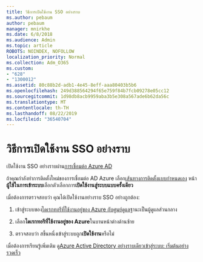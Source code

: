 ```yaml
---
title: วิธีการเปิดใช้งาน SSO อย่างราบ
ms.author: pebaum
author: pebaum
manager: mnirkhe
ms.date: 6/8/2018
ms.audience: Admin
ms.topic: article
ROBOTS: NOINDEX, NOFOLLOW
localization_priority: Normal
ms.collection: Adm_O365
ms.custom:
- "628"
- "1300012"
ms.assetid: 80c88b2d-adb1-4e45-8eff-aaa80403b5b6
ms.openlocfilehash: 249d388564294f65e759f84b7fcb09278e05cc12
ms.sourcegitcommit: 1d98db8acb9959aba3b5e308a567ade6b62da56c
ms.translationtype: MT
ms.contentlocale: th-TH
ms.lasthandoff: 08/22/2019
ms.locfileid: "36540704"
---
```

# <a name="how-to-enable-seamless-sso"></a>วิธีการเปิดใช้งาน SSO อย่างราบ

เปิดใช้งาน SSO อย่างราบผ่าน[การเชื่อมต่อ Azure AD](https://docs.microsoft.com/azure/active-directory/connect/active-directory-aadconnect)
  
ถ้าคุณกำลังทำการติดตั้งใหม่ของการเชื่อมต่อ AD Azure เลือก[เส้นทางการติดตั้งแบบกำหนดเอง](https://docs.microsoft.com/azure/active-directory/connect/active-directory-aadconnect-get-started-custom) หน้า**ผู้ใช้ในการเข้าระบบ**เลือกตัวเลือกการ**เปิดใช้งานสู่ระบบแบบครั้งเดียว**
  
เมื่อต้องการตรวจสอบว่า คุณได้เปิดใช้งานอย่างราบ SSO อย่างถูกต้อง:
  
1. เข้าสู่ระบบของ[ไดเรกทอรีที่ใช้งานอยู่ของ Azure กับศูนย์ดูแล](https://aad.portal.azure.com)ฐานะเป็นผู้ดูแลส่วนกลาง

2. เลือก**ไดเรกทอรีที่ใช้งานอยู่ของ Azure**ในบานหน้าต่างด้านซ้าย

3. ตรวจสอบว่า สขึ้นหนึ่งเข้าสู่ระบบถูก**เปิดใช้งาน**หรือไม่

เมื่อต้องการเรียนรู้เพิ่มเติม ดู[Azure Active Directory อย่างราบเดียวเข้าสู่ระบบ: เริ่มต้นอย่างรวดเร็ว](https://docs.microsoft.com/azure/active-directory/connect/active-directory-aadconnect-sso-quick-start)
  
